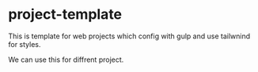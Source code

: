 # project-template

This is template for web projects which config with gulp and use tailwnind for styles.

We can use this for diffrent project.
